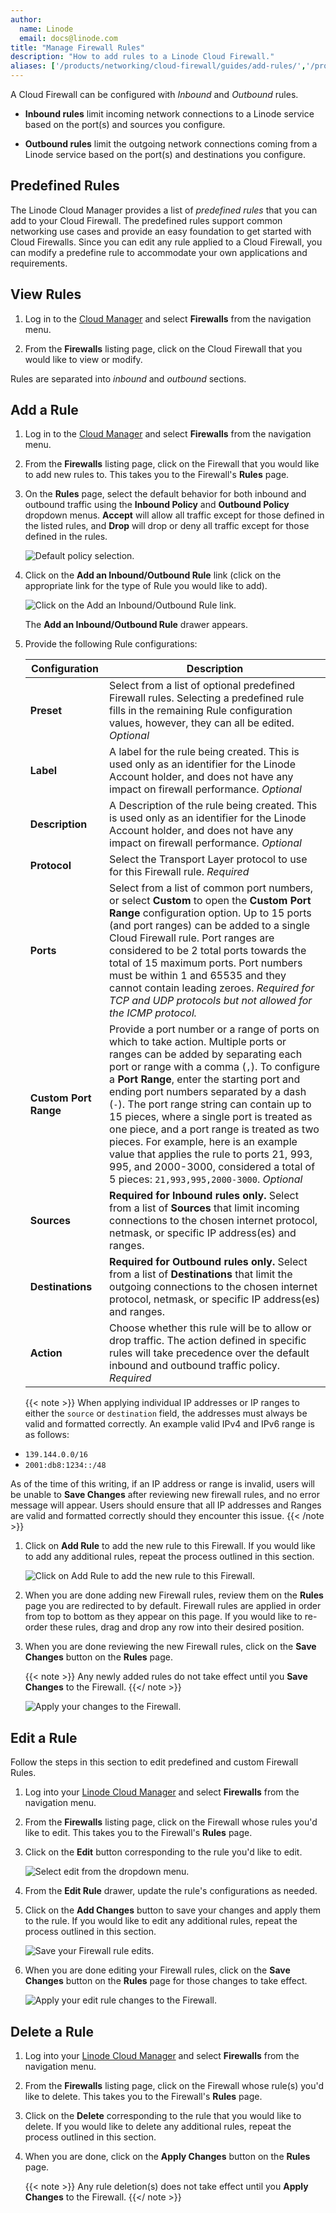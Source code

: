 ```yaml
---
author:
  name: Linode
  email: docs@linode.com
title: "Manage Firewall Rules"
description: "How to add rules to a Linode Cloud Firewall."
aliases: ['/products/networking/cloud-firewall/guides/add-rules/','/products/networking/cloud-firewall/guides/edit-rules/','/products/networking/cloud-firewall/guides/delete-rules/']
---
```


A Cloud Firewall can be configured with *Inbound* and *Outbound* rules.

- **Inbound rules** limit incoming network connections to a Linode service based on the port(s) and sources you configure.

- **Outbound rules** limit the outgoing network connections coming from a Linode service based on the port(s) and destinations you configure.

## Predefined Rules

The Linode Cloud Manager provides a list of *predefined rules* that you can add to your Cloud Firewall. The predefined rules support common networking use cases and provide an easy foundation to get started with Cloud Firewalls. Since you can edit any rule applied to a Cloud Firewall, you can modify a predefine rule to accommodate your own applications and requirements.

## View Rules

1. Log in to the [Cloud Manager](https://cloud.linode.com/) and select **Firewalls** from the navigation menu.

1. From the **Firewalls** listing page, click on the Cloud Firewall that you would like to view or modify.

Rules are separated into *inbound* and *outbound* sections.

## Add a Rule

1. Log in to the [Cloud Manager](https://cloud.linode.com/) and select **Firewalls** from the navigation menu.

1. From the **Firewalls** listing page, click on the Firewall that you would like to add new rules to. This takes you to the Firewall's **Rules** page.

1. On the **Rules** page, select the default behavior for both inbound and outbound traffic using the **Inbound Policy** and **Outbound Policy** dropdown menus. **Accept** will allow all traffic except for those defined in the listed rules, and **Drop** will drop or deny all traffic except for those defined in the rules.

    ![Default policy selection.](edit-default-policies.png "Click on the Add an Inbound/Outbound Rule link.")

1. Click on the **Add an Inbound/Outbound Rule** link (click on the appropriate link for the type of Rule you would like to add).

    ![Click on the Add an Inbound/Outbound Rule link.](add-a-new-rule.png "Click on the Add an Inbound/Outbound Rule link.")

    The **Add an Inbound/Outbound Rule** drawer appears.

1. Provide the following Rule configurations:

    | **Configuration** | **Description** |
    | --------------- | --------------- |
    | **Preset** | Select from a list of optional predefined Firewall rules. Selecting a predefined rule fills in the remaining Rule configuration values, however, they can all be edited. *Optional*|
    | **Label** | A label for the rule being created. This is used only as an identifier for the Linode Account holder, and does not have any impact on firewall performance. *Optional*
    | **Description** | A Description of the rule being created. This is used only as an identifier for the Linode Account holder, and does not have any impact on firewall performance. *Optional*|
    | **Protocol** | Select the Transport Layer protocol to use for this Firewall rule. *Required*|
    | **Ports** | Select from a list of common port numbers, or select **Custom** to open the **Custom Port Range** configuration option. Up to 15 ports (and port ranges) can be added to a single Cloud Firewall rule. Port ranges are considered to be 2 total ports towards the total of 15 maximum ports. Port numbers must be within 1 and 65535 and they cannot contain leading zeroes. *Required for TCP and UDP protocols but not allowed for the ICMP protocol.* |
    | **Custom Port Range** | Provide a port number or a range of ports on which to take action. Multiple ports or ranges can be added by separating each port or range with a comma (`,`). To configure a **Port Range**, enter the starting port and ending port numbers separated by a dash (`-`). The port range string can contain up to 15 pieces, where a single port is treated as one piece, and a port range is treated as two pieces. For example, here is an example value that applies the rule to ports 21, 993, 995, and 2000-3000, considered a total of 5 pieces: `21,993,995,2000-3000`.  *Optional* |
    | **Sources** | **Required for Inbound rules only.** Select from a list of **Sources** that limit incoming connections to the chosen internet protocol, netmask, or specific IP address(es) and ranges. |
    | **Destinations** | **Required for Outbound rules only.** Select from a list of **Destinations** that limit the outgoing connections to the chosen internet protocol, netmask, or specific IP address(es) and ranges. |
    | **Action** | Choose whether this rule will be to allow or drop traffic. The action defined in specific rules will take precedence over the default inbound and outbound traffic policy. *Required* |

    {{< note >}}
  When applying individual IP addresses or IP ranges to either the `source` or `destination` field, the addresses must always be valid and formatted correctly. An example valid IPv4 and IPv6 range is as follows:

  - `139.144.0.0/16`
  - `2001:db8:1234::/48`

  As of the time of this writing, if an IP address or range is invalid, users will be unable to **Save Changes** after reviewing new firewall rules, and no error message will appear. Users should ensure that all IP addresses and Ranges are valid and formatted correctly should they encounter this issue.
  {{< /note >}}

1. Click on **Add Rule** to add the new rule to this Firewall. If you would like to add any additional rules, repeat the process outlined in this section.

    ![Click on Add Rule to add the new rule to this Firewall.](add-an-inbound-rule-firewall.png "Click on Add Rule to add the new rule to this Firewall.")

1. When you are done adding new Firewall rules, review them on the **Rules** page you are redirected to by default. Firewall rules are applied in order from top to bottom as they appear on this page. If you would like to re-order these rules, drag and drop any row into their desired position.

1. When you are done reviewing the new Firewall rules, click on the **Save Changes** button on the **Rules** page.

    {{< note >}}
Any newly added rules do not take effect until you **Save Changes** to the Firewall.
{{</ note >}}

    ![Apply your changes to the Firewall.](save-changes-firewall.png "Apply your changes to the Firewall.")


## Edit a Rule

Follow the steps in this section to edit predefined and custom Firewall Rules.

1. Log into your [Linode Cloud Manager](https://cloud.linode.com/) and select **Firewalls** from the navigation menu.

1. From the **Firewalls** listing page, click on the Firewall whose rules you'd like to edit. This takes you to the Firewall's **Rules** page.

1. Click on the **Edit** button corresponding to the rule you'd like to edit.

    ![Select edit from the dropdown menu.](select-firewall-to-edit.png "Select edit from the dropdown menu.")

1. From the **Edit Rule** drawer, update the rule's configurations as needed.

1. Click on the **Add Changes** button to save your changes and apply them to the rule. If you would like to edit any additional rules, repeat the process outlined in this section.

    ![Save your Firewall rule edits.](edit-firewall-rule.png "Save your Firewall rule edits.")

1. When you are done editing your Firewall rules, click on the **Save Changes** button on the **Rules** page for those changes to take effect.

    ![Apply your edit rule changes to the Firewall.](save-changes-to-firewall.png "Apply your edit rule changes to the Firewall.")

## Delete a Rule

1. Log into your [Linode Cloud Manager](https://cloud.linode.com/) and select **Firewalls** from the navigation menu.

1. From the **Firewalls** listing page, click on the Firewall whose rule(s) you'd like to delete. This takes you to the Firewall's **Rules** page.

1. Click on the **Delete** corresponding to the rule that you would like to delete. If you would like to delete any additional rules, repeat the process outlined in this section.

1. When you are done, click on the **Apply Changes** button on the **Rules** page.

    {{< note >}}
Any rule deletion(s) does not take effect until you **Apply Changes** to the Firewall.
    {{</ note >}}